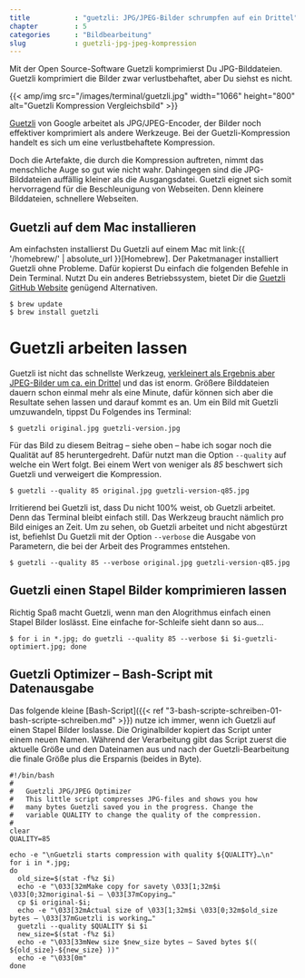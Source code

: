 ```yaml
---
title           : "guetzli: JPG/JPEG-Bilder schrumpfen auf ein Drittel"
chapter         : 5
categories      : "Bildbearbeitung"
slug            : guetzli-jpg-jpeg-kompression
---
```

Mit der Open Source-Software Guetzli komprimierst Du JPG-Bilddateien. Guetzli komprimiert die Bilder zwar verlustbehaftet, aber Du siehst es nicht.
<!--more-->

{{< amp/img src="/images/terminal/guetzli.jpg" width="1066" height="800" alt="Guetzli Kompression Vergleichsbild" >}}

[Guetzli](https://github.com/google/guetzli) von Google arbeitet als
JPG/JPEG-Encoder, der Bilder noch effektiver komprimiert als andere
Werkzeuge. Bei der Guetzli-Kompression handelt es sich um eine
verlustbehaftete Kompression.

Doch die Artefakte, die durch die Kompression auftreten, nimmt das
menschliche Auge so gut wie nicht wahr. Dahingegen sind die
JPG-Bilddateien auffällig kleiner als die Ausgangsdatei. Guetzli eignet
sich somit hervorragend für die Beschleunigung von Webseiten. Denn
kleinere Bilddateien, schnellere Webseiten.

## Guetzli auf dem Mac installieren

Am einfachsten installierst Du Guetzli auf einem Mac mit link:{{
'/homebrew/' | absolute\_url }}\[Homebrew\]. Der Paketmanager
installiert Guetzli ohne Probleme. Dafür kopierst Du einfach die
folgenden Befehle in Dein Terminal. Nutzt Du ein anderes Betriebssystem,
bietet Dir die [Guetzli GitHub
Website](https://github.com/google/guetzli) genügend Alternativen.

    $ brew update
    $ brew install guetzli

# Guetzli arbeiten lassen

Guetzli ist nicht das schnellste Werkzeug, [verkleinert als Ergebnis
aber JPEG-Bilder um ca. ein
Drittel](https://m.heise.de/newsticker/meldung/Googles-Guetzli-Encoder-schrumpft-JPEG-Bilder-um-ein-Drittel-3657823.html)
und das ist enorm. Größere Bilddateien dauern schon einmal mehr als eine
Minute, dafür können sich aber die Resultate sehen lassen und darauf
kommt es an. Um ein Bild mit Guetzli umzuwandeln, tippst Du Folgendes
ins Terminal:

    $ guetzli original.jpg guetzli-version.jpg

Für das Bild zu diesem Beitrag – siehe oben – habe ich sogar noch die
Qualität auf 85 heruntergedreht. Dafür nutzt man die Option `--quality`
auf welche ein Wert folgt. Bei einem Wert von weniger als *85* beschwert
sich Guetzli und verweigert die Kompression.

    $ guetzli --quality 85 original.jpg guetzli-version-q85.jpg

Irritierend bei Guetzli ist, dass Du nicht 100% weist, ob Guetzli
arbeitet. Denn das Terminal bleibt einfach still. Das Werkzeug braucht
nämlich pro Bild einiges an Zeit. Um zu sehen, ob Guetzli arbeitet und
nicht abgestürzt ist, befiehlst Du Guetzli mit der Option `--verbose`
die Ausgabe von Parametern, die bei der Arbeit des Programmes
    entstehen.

    $ guetzli --quality 85 --verbose original.jpg guetzli-version-q85.jpg

## Guetzli einen Stapel Bilder komprimieren lassen

Richtig Spaß macht Guetzli, wenn man den Alogrithmus einfach einen
Stapel Bilder loslässt. Eine einfache for-Schleife sieht dann so
    aus…

    $ for i in *.jpg; do guetzli --quality 85 --verbose $i $i-guetzli-optimiert.jpg; done

## Guetzli Optimizer – Bash-Script mit Datenausgabe

Das folgende kleine [Bash-Script]({{< ref "3-bash-scripte-schreiben-01-bash-scripte-schreiben.md" >}}) nutze ich immer, wenn ich Guetzli auf einen Stapel Bilder loslasse. Die Originalbilder kopiert das Script unter einem neuen Namen. Während der Verarbeitung gibt das Script zuerst die aktuelle Größe und den Dateinamen aus und nach der Guetzli-Bearbeitung die finale Größe plus die Ersparnis (beides in Byte).

~~~
#!/bin/bash
#
#   Guetzli JPG/JPEG Optimizer
#   This little script compresses JPG-files and shows you how
#   many bytes Guetzli saved you in the progress. Change the
#   variable QUALITY to change the quality of the compression.
#
clear
QUALITY=85

echo -e "\nGuetzli starts compression with quality ${QUALITY}…\n"
for i in *.jpg;
do
  old_size=$(stat -f%z $i)
  echo -e "\033[32mMake copy for savety \033[1;32m$i \033[0;32moriginal-$i – \033[37mCopying…"
  cp $i original-$i;
  echo -e "\033[32mActual size of \033[1;32m$i \033[0;32m$old_size bytes – \033[37mGuetzli is working…"
  guetzli --quality $QUALITY $i $i
  new_size=$(stat -f%z $i)
  echo -e "\033[33mNew size $new_size bytes – Saved bytes $(( ${old_size}-${new_size} ))"
  echo -e "\033[0m"
done
~~~